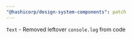 ```yaml
---
"@hashicorp/design-system-components": patch
---
```


`Text` - Removed leftover `console.log` from code
